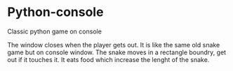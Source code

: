 # Python-console
 Classic python game on console

The window closes when the player gets out.
It is like the same old snake game but on console window.
The snake moves in a rectangle boundry, get out if it touches it.
It eats food which increase the lenght of the snake.
